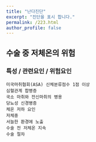 ```yaml
---
title: "난다진단"
excerpt: "진단을 표시 합니다."
permalink: /223.html
author_profile: false
---
```

## 수술 중 저체온의 위험



### 특성 / 관련요인 / 위험요인

>   

    미국마취협회(ASA) 신체분류점수 1점 이상
    심혈관계 합병증
    국소 마취와 전신마취의 병용
    당뇨성 신경병증
    체온 저하 요인
    저체중
    서늘한 환경에 노출
    수술 전 저체온 지속
    수술 절차
